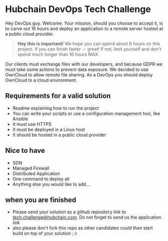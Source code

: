 # Hubchain DevOps Tech Challenge

Hey DevOps guy. Welcome. Your mission, should you choose to accept it, is to carve out 16 hours and deploy an application to a remote server hosted at a public cloud provider.

> **Hey this is important!**
> We hope you can spend about 8 hours on this project. If you can finish faster -- great! If not, limit yourself and don't spend much longer than 16 hours MAX.

Our clients must exchange files with our developers, and because GDPR we must take some actions to prevent data exposure. We decided to use OwnCloud to allow remote file sharing. As a DevOps you should deploy OwnCloud to a cloud environment.

## Requirements for a valid solution
- Readme explaining how to run the project
- You can write your scripts or use a configuration management tool, like Ansible
- It must use HTTPS
- It must be deployed in a Linux host
- It should be hosted in a public cloud provider

## Nice to have
- SDN
- Managed Firewall
- Distributed Application
- One command to deploy all
- Anything else you would like to add...

## when you are finished
- Please send your solution as a github repository link to tech.challenge@hubchain.com. Do not forget to send us the application link
- also please don't fork this repo as other candidates could then start build on top of your solution ;-)
